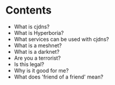 # Contents

* What is cjdns?
* What is Hyperboria?
* What services can be used with cjdns?
* What is a meshnet?
* What is a darknet?
* Are you a terrorist?
* Is this legal?
* Why is it good for me?
* What does 'friend of a friend' mean?

